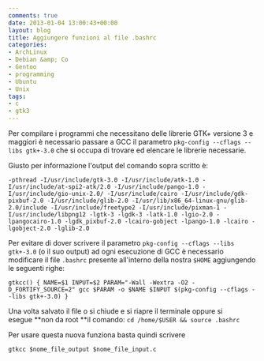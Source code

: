 ```yaml
---
comments: true
date: 2013-01-04 13:00:43+00:00
layout: blog
title: Aggiungere funzioni al file .bashrc
categories:
- ArchLinux
- Debian &amp; Co
- Gentoo
- programming
- Ubuntu
- Unix
tags:
- c
- gtk3
---
```


Per compilare i programmi che necessitano delle librerie GTK+ versione 3 e maggiori è necessario passare a GCC il parametro `pkg-config --cflags --libs gtk+-3.0` che si occupa di trovare ed elencare le librerie necessarie.

<!-- more -->



Giusto per informazione l'output del comando sopra scritto è:


`-pthread -I/usr/include/gtk-3.0 -I/usr/include/atk-1.0 -I/usr/include/at-spi2-atk/2.0 -I/usr/include/pango-1.0 -I/usr/include/gio-unix-2.0/ -I/usr/include/cairo -I/usr/include/gdk-pixbuf-2.0 -I/usr/include/glib-2.0 -I/usr/lib/x86_64-linux-gnu/glib-2.0/include -I/usr/include/freetype2 -I/usr/include/pixman-1 -I/usr/include/libpng12 -lgtk-3 -lgdk-3 -latk-1.0 -lgio-2.0 -lpangocairo-1.0 -lgdk_pixbuf-2.0 -lcairo-gobject -lpango-1.0 -lcairo -lgobject-2.0 -lglib-2.0
`


Per evitare di dover scrivere il parametro `pkg-config --cflags --libs gtk+-3.0` (o il suo output) ad ogni esecuzione di GCC è necessario modificare il file `.bashrc` presente all'interno della nostra `$HOME` aggiungendo le seguenti righe:


`gtkcc() {
NAME=$1
INPUT=$2
PARAM="-Wall -Wextra -O2 -D_FORTIFY_SOURCE=2"
gcc $PARAM -o $NAME $INPUT $(pkg-config --cflags --libs gtk+-3.0)
}`


Una volta salvato il file o si chiude e si riapre il terminale oppure si esegue **non da root **il comando: `cd /home/$USER && source .bashrc`

Per usare questa nuova funziona basta quindi scrivere


`gtkcc $nome_file_output $nome_file_input.c`
